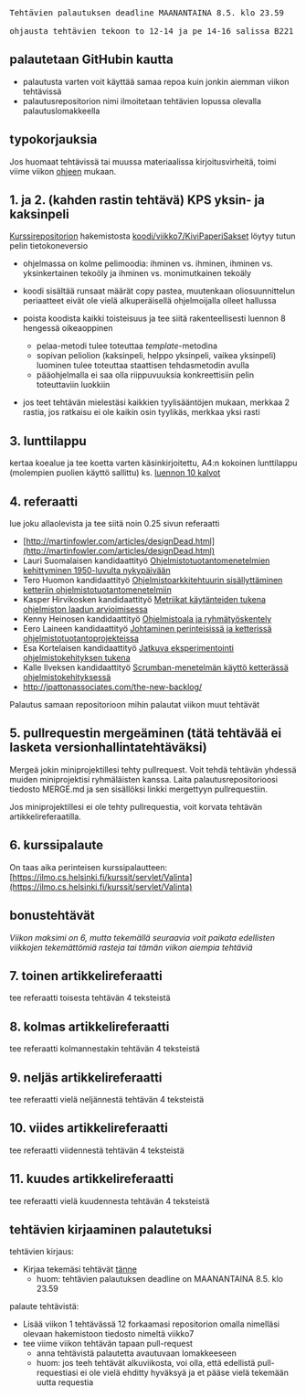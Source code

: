 <pre>
Tehtävien palautuksen deadline MAANANTAINA 8.5. klo 23.59

ohjausta tehtävien tekoon to 12-14 ja pe 14-16 salissa B221 
</pre>

## palautetaan GitHubin kautta

* palautusta varten voit käyttää samaa repoa kuin jonkin aiemman viikon tehtävissä
* palautusrepositorion nimi ilmoitetaan tehtävien lopussa olevalla palautuslomakkeella

## typokorjauksia

Jos huomaat tehtävissä tai muussa materiaalissa kirjoitusvirheitä, toimi viime viikon [ohjeen](https://github.com/mluukkai/ohtu2017/blob/master/laskarit/3.md#typokorjauksia) mukaan.

## 1. ja 2. (kahden rastin tehtävä) KPS yksin- ja kaksinpeli

[Kurssirepositorion](https://github.com/mluukkai/ohtu2017) hakemistosta 
[koodi/viikko7/KiviPaperiSakset](https://github.com/mluukkai/ohtu2017/tree/master/koodi/viikko7/KiviPaperiSakset) löytyy tutun pelin tietokoneversio 

* ohjelmassa on kolme pelimoodia: ihminen vs. ihminen, ihminen vs. yksinkertainen tekoöly ja ihminen vs. monimutkainen tekoäly
* koodi sisältää runsaat määrät copy pastea, muutenkaan oliosuunnittelun periaatteet eivät ole vielä alkuperäisellä ohjelmoijalla olleet hallussa
* poista koodista kaikki toisteisuus ja tee siitä rakenteellisesti luennon 8 hengessä oikeaoppinen
  * pelaa-metodi tulee toteuttaa *template*-metodina
  * sopivan peliolion (kaksinpeli, helppo yksinpeli, vaikea yksinpeli) luominen tulee toteuttaa staattisen tehdasmetodin avulla
  * pääohjelmalla ei saa olla riippuvuuksia konkreettisiin pelin toteuttaviin luokkiin

* jos teet tehtävän mielestäsi kaikkien tyylisääntöjen mukaan, merkkaa 2 rastia, jos ratkaisu ei ole kaikin osin tyylikäs, merkkaa yksi rasti

## 3. lunttilappu

kertaa koealue ja tee koetta varten käsinkirjoitettu, A4:n kokoinen lunttilappu (molempien puolien käyttö sallittu) ks. [luennon 10 kalvot](https://github.com/mluukkai/ohtu2017/tree/master/kalvot/luento10.pdf)

## 4. referaatti

lue joku allaolevista ja tee siitä noin 0.25 sivun referaatti

* [http://martinfowler.com/articles/designDead.html](http://martinfowler.com/articles/designDead.html)
* Lauri Suomalaisen kandidaattityö [Ohjelmistotuotantomenetelmien kehittyminen 1950-luvulta nykypäivään](https://www.cs.helsinki.fi/u/mluukkai/ohtu/suomalainen-kandi.pdf)
* Tero Huomon kandidaattityö [Ohjelmistoarkkitehtuurin sisällyttäminen ketteriin ohjelmistotuotantomenetelmiin](https://www.cs.helsinki.fi/u/mluukkai/ohtu/huomo-kandi.pdf) 
* Kasper Hirvikosken kandidaattityö [Metriikat käytänteiden tukena ohjelmiston laadun arvioimisessa](https://www.cs.helsinki.fi/u/mluukkai/ohtu/hirvikoski-kandi.pdf)
* Kenny Heinosen kandidaattityö [Ohjelmistoala ja ryhmätyöskentely](https://www.cs.helsinki.fi/u/mluukkai/ohtu/heinononen-kandi.pdf)
* Eero Laineen kandidaattityö [Johtaminen perinteisissä ja ketterissä ohjelmistotuotantoprojekteissa](https://www.cs.helsinki.fi/u/mluukkai/ohtu/laine-kandi.pdf)
* Esa Kortelaisen kandidaattityö [Jatkuva eksperimentointi ohjelmistokehityksen tukena](https://www.cs.helsinki.fi/u/mluukkai/ohtu/kortelainen-kandi.pdf)
* Kalle Ilveksen kandidaattityö [Scrumban-menetelmän käyttö ketterässä ohjelmistokehityksessä](https://www.cs.helsinki.fi/u/mluukkai/ohtu/ilves-kandi.pdf)
* <http://jpattonassociates.com/the-new-backlog/>


Palautus samaan repositorioon mihin palautat viikon muut tehtävät

## 5. pullrequestin mergeäminen (tätä tehtävää ei lasketa versionhallintatehtäväksi)

Mergeä jokin miniprojektillesi tehty pullrequest. Voit tehdä tehtävän yhdessä muiden miniprojektisi ryhmäläisten kanssa. Laita palautusrepositorioosi tiedosto MERGE.md ja sen sisällöksi linkki mergettyyn pullrequestiin.

Jos miniprojektillesi ei ole tehty pullrequestia, voit korvata tehtävän artikkelireferaatilla. 

## 6. kurssipalaute

On taas aika perinteisen kurssipalautteen: [https://ilmo.cs.helsinki.fi/kurssit/servlet/Valinta](https://ilmo.cs.helsinki.fi/kurssit/servlet/Valinta)

## bonustehtävät

*Viikon maksimi on 6, mutta tekemällä seuraavia voit paikata edellisten viikkojen tekemättömiä rasteja tai tämän viikon aiempia tehtäviä*

## 7. toinen artikkelireferaatti

tee referaatti toisesta tehtävän 4 teksteistä

## 8. kolmas artikkelireferaatti

tee referaatti kolmannestakin tehtävän 4 teksteistä

## 9. neljäs artikkelireferaatti

tee referaatti vielä neljännestä tehtävän 4 teksteistä

## 10. viides artikkelireferaatti

tee referaatti viidennestä tehtävän 4 teksteistä

## 11. kuudes artikkelireferaatti

tee referaatti vielä kuudennesta tehtävän 4 teksteistä

## tehtävien kirjaaminen palautetuksi

tehtävien kirjaus:

* Kirjaa tekemäsi tehtävät [tänne](http://ohtustats2017.herokuapp.com) 
  * huom: tehtävien palautuksen deadline on MAANANTAINA 8.5. klo 23.59

palaute tehtävistä:

* Lisää viikon 1 tehtävässä 12 forkaamasi repositorion omalla nimelläsi olevaan hakemistoon tiedosto nimeltä viikko7
* tee viime viikon tehtävän tapaan pull-request
  * anna tehtävistä palautetta avautuvaan lomakkeeseen
  * huom: jos teeh tehtävät alkuviikosta, voi olla, että edellistä pull-requestiasi ei ole vielä ehditty hyväksyä ja et pääse vielä tekemään uutta requestia
